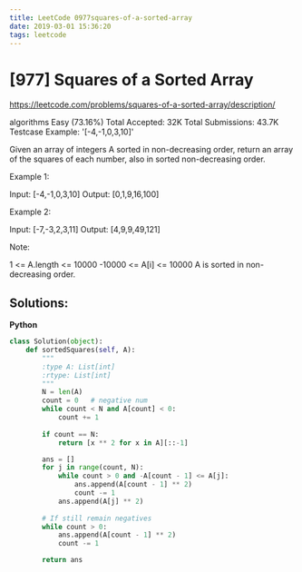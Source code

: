 ```yaml
---
title: LeetCode 0977squares-of-a-sorted-array
date: 2019-03-01 15:36:20
tags: leetcode
---
```


# [977] Squares of a Sorted Array

 https://leetcode.com/problems/squares-of-a-sorted-array/description/

 algorithms
 Easy (73.16%)
 Total Accepted:    32K
 Total Submissions: 43.7K
 Testcase Example:  '[-4,-1,0,3,10]'

 Given an array of integers A sorted in non-decreasing order, return an array
 of the squares of each number, also in sorted non-decreasing order.
 
 
 
 
 Example 1:
 
 
 Input: [-4,-1,0,3,10]
 Output: [0,1,9,16,100]
 
 
 
 Example 2:
 
 
 Input: [-7,-3,2,3,11]
 Output: [4,9,9,49,121]
 
 
 
 
 Note:
 
 
 1 <= A.length <= 10000
 -10000 <= A[i] <= 10000
 A is sorted in non-decreasing order.
 
 
 
 

## Solutions:
**Python**
```python
class Solution(object):
    def sortedSquares(self, A):
        """
        :type A: List[int]
        :rtype: List[int]
        """
        N = len(A)        
        count = 0   # negative num
        while count < N and A[count] < 0:
            count += 1
        
        if count == N:
            return [x ** 2 for x in A][::-1]

        ans = []
        for j in range(count, N):
            while count > 0 and -A[count - 1] <= A[j]:
                ans.append(A[count - 1] ** 2)
                count -= 1
            ans.append(A[j] ** 2)
        
        # If still remain negatives
        while count > 0:
            ans.append(A[count - 1] ** 2)
            count -= 1

        return ans 
```
